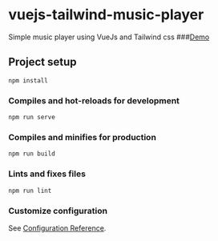 # vuejs-tailwind-music-player
Simple music player using VueJs and Tailwind css
###[Demo](https://aminappdevs.github.io/vuejs-tailwind-music-player/)

## Project setup
```
npm install
```

### Compiles and hot-reloads for development
```
npm run serve
```

### Compiles and minifies for production
```
npm run build
```

### Lints and fixes files
```
npm run lint
```

### Customize configuration
See [Configuration Reference](https://cli.vuejs.org/config/).
